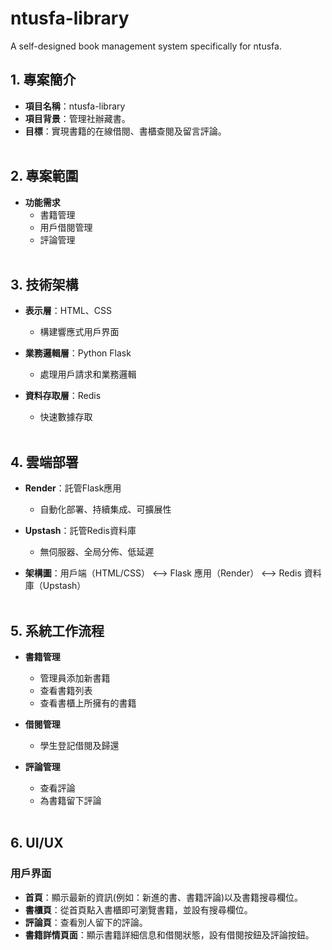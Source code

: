 # ntusfa-library
A self-designed book management system specifically for ntusfa.

## 1. 專案簡介
- **項目名稱**：ntusfa-library
- **項目背景**：管理社辦藏書。
- **目標**：實現書籍的在線借閱、書櫃查閱及留言評論。
<br/><br/>

## 2. 專案範圍
- **功能需求**
  - 書籍管理
  - 用戶借閱管理
  - 評論管理
<br/><br/>

## 3. 技術架構
- **表示層**：HTML、CSS
  - 構建響應式用戶界面

- **業務邏輯層**：Python Flask
  - 處理用戶請求和業務邏輯

- **資料存取層**：Redis
  - 快速數據存取
<br/><br/>

## 4. 雲端部署
- **Render**：託管Flask應用
  - 自動化部署、持續集成、可擴展性

- **Upstash**：託管Redis資料庫
  - 無伺服器、全局分佈、低延遲
 
- **架構圖**：用戶端（HTML/CSS） <--> Flask 應用（Render） <--> Redis 資料庫（Upstash）
<br/><br/>

## 5. 系統工作流程
- **書籍管理**
  - 管理員添加新書籍
  - 查看書籍列表
  - 查看書櫃上所擁有的書籍

- **借閱管理**
  - 學生登記借閱及歸還

- **評論管理**
  - 查看評論
  - 為書籍留下評論 
<br/><br/>

## 6. UI/UX
### 用戶界面
- **首頁**：顯示最新的資訊(例如：新進的書、書籍評論)以及書籍搜尋欄位。
- **書櫃頁**：從首頁點入書櫃即可瀏覽書籍，並設有搜尋欄位。
- **評論頁**：查看別人留下的評論。
- **書籍詳情頁面**：顯示書籍詳細信息和借閱狀態，設有借閱按鈕及評論按鈕。
<br/><br/>
